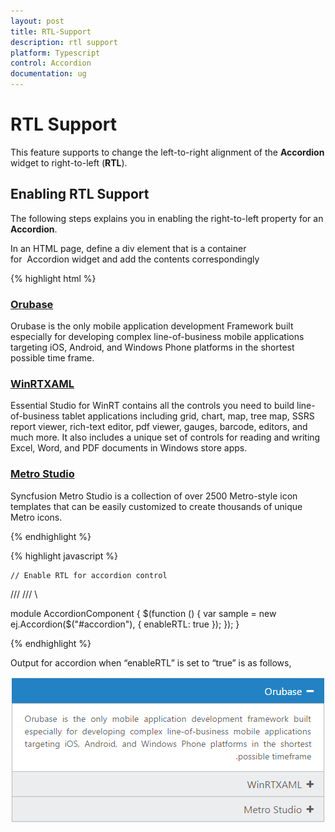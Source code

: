 ```yaml
---
layout: post
title: RTL-Support
description: rtl support
platform: Typescript
control: Accordion 
documentation: ug
---
```


# RTL Support

This feature supports to change the left-to-right alignment of the **Accordion** widget to right-to-left (**RTL**). 

## Enabling RTL Support

The following steps explains you in enabling the right-to-left property for an **Accordion**.

In an HTML page, define a div element that is a container for  Accordion widget and add the contents correspondingly

{% highlight html %}

<div id="accordion" style="width: 500px">
    <h3>
        <a href="#">Orubase</a>
    </h3>
    <div>
        <!-- add accordion contents here to load contents under this header -->
        Orubase is the only mobile application development Framework built especially for developing complex line-of-business mobile applications targeting iOS, Android, and Windows Phone platforms in the shortest possible time frame.
    </div>
    <h3>
        <a href="#">WinRTXAML</a>
    </h3>
    <div>
        <!-- add accordion contents here to load contents under this header -->
        Essential Studio for WinRT contains all the controls you need to build line-of-business tablet applications including grid, chart, map, tree map, SSRS report viewer, rich-text editor, pdf viewer, gauges, barcode, editors, and much more. It also includes a unique set of controls for reading and writing Excel, Word, and PDF documents in Windows store apps.
    </div>
    <h3>
        <a href="#">Metro Studio</a>
    </h3>
    <div>
        <!-- add accordion contents here to load contents under this header -->
        Syncfusion Metro Studio is a collection of over 2500 Metro-style icon templates that can be easily customized to create thousands of unique Metro icons.
    </div>
</div>

{% endhighlight %}


{% highlight javascript %}

    // Enable RTL for accordion control

/// <reference path="tsfiles/jquery.d.ts" />
/// <reference path="tsfiles/ej.web.all.d.ts" />\

module AccordionComponent {
    $(function () {
        var sample = new ej.Accordion($("#accordion"), {
        enableRTL: true
    });
 });
}
	
{% endhighlight %}


Output for accordion when “enableRTL” is set to “true” is as follows,

![](RTL-Support_images/RTL-Support_img1.png) 

